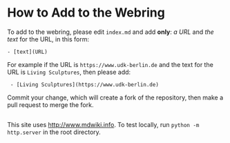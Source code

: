 # How to Add to the Webring

To add to the webring, please edit `index.md` and add **only**: *a URL* and *the text* for the URL, in this form:

`- [text](URL)`

For example if the URL is `https://www.udk-berlin.de` and the text for the URL is `Living Sculptures`, then please add:

` - [Living Sculptures](https://www.udk-berlin.de)`

Commit your change, which will create a fork of the repository, then make a pull request to merge the fork.

##

This site uses http://www.mdwiki.info. To test locally, run `python -m http.server` in the root directory.
